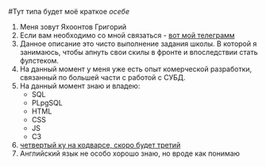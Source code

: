 #Тут типа будет моё краткое _осебе_

1. Меня зовут Яхоонтов Григорий 
2. Если вам необходимо со мной связаться - [вот мой телеграмм](https://t.me/oneBricklnTheWhall)
3. Данное описание это чисто выполнение задания школы. В которой я занимаюсь, чтобы апнуть свои скилы в фронте и впоследствии стать фулстеком. 
4. На данный момент у меня уже есть опыт комерческой разработки, связанный по большей части с работой с СУБД. 
5. На данный момент знаю и владею:
    * SQL
    * PLpgSQL
    * HTML
    * CSS
    * JS
    * C3
6. [четвертый ку на кодварсе, скоро будет третий](https://www.codewars.com/users/rsschool_2062518d77de70e3)
7. Английский язык не особо хорошо знаю, но вроде как понимаю